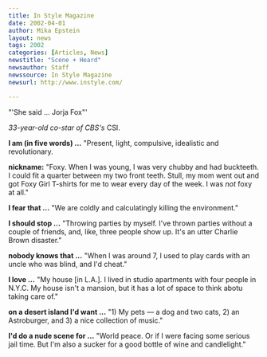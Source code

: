```yaml
---
title: In Style Magazine
date: 2002-04-01
author: Mika Epstein
layout: news
tags: 2002
categories: [Articles, News]
newstitle: "Scene + Heard"
newsauthor: Staff  
newssource: In Style Magazine  
newsurl: http://www.instyle.com/  

---
```


"'She said ... Jorja Fox"'

*33-year-old co-star of CBS's* CSI.

**I am (in five words) ...** "Present, light, compulsive, idealistic and revolutionary.

**nickname:** "Foxy. When I was young, I was very chubby and had buckteeth. I could fit a quarter between my two front teeth. Stull, my mom went out and got Foxy Girl T-shirts for me to wear every day of the week. I was *not* foxy at all."

**I fear that ...** "We are coldly and calculatingly killing the environment."

**I should stop ...** "Throwing parties by myself. I've thrown parties without a couple of friends, and, like, three people show up. It's an utter Charlie Brown disaster."

**nobody knows that ...** "When I was around 7, I used to play cards with an uncle who was blind, and I'd cheat."

**I love ...** "My house [in L.A.]. I lived in studio apartments with four people in N.Y.C. My house isn't a mansion, but it has a lot of space to think abotu taking care of."

**on a desert island I'd want ...** "1) My pets &#8212; a dog and two cats, 2) an Astroburger, and 3) a nice collection of music."

**I'd do a nude scene for ...** "World peace. Or if I were facing some serious jail time. But I'm also a sucker for a good bottle of wine and candlelight."

